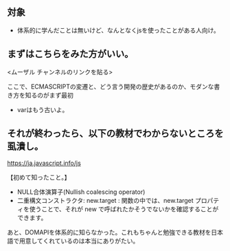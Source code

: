

## 対象
- 体系的に学んだことは無いけど、なんとなくjsを使ったことがある人向け。


## まずはこちらをみた方がいい。
<ムーザル チャンネルのリンクを貼る>

ここで、ECMASCRIPTの変遷と、どう言う開発の歴史があるのか、モダンな書き方を知るのがまず最初

- varはもう古いよ。


## それが終わったら、以下の教材でわからないところを虱潰し。

https://ja.javascript.info/js

【初めて知ったこと。】

- NULL合体演算子(Nullish coalescing operator)
- 二重構文コンストラクタ: new.target : 関数の中では、new.target プロパティを使うことで、それが new で呼ばれたかそうでないかを確認することができます。



あと、DOMAPIを体系的に知らなかった。これもちゃんと勉強できる教材を日本語で用意してくれているのは本当にありがたい。


